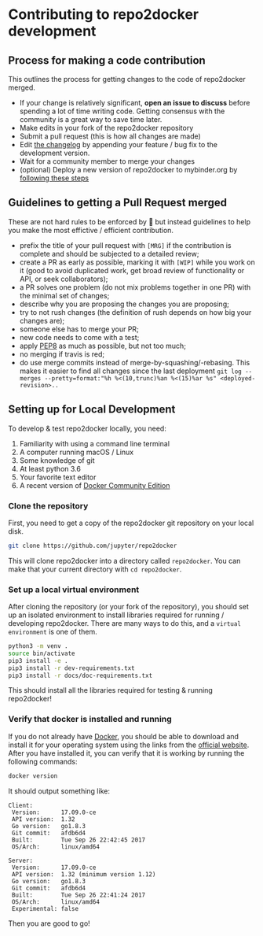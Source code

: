 # Contributing to repo2docker development

## Process for making a code contribution

This outlines the process for getting changes to the code of
repo2docker merged.

* If your change is relatively significant, **open an issue to discuss**
  before spending a lot of time writing code. Getting consensus with the
  community is a great way to save time later.
* Make edits in your fork of the repo2docker repository
* Submit a pull request (this is how all changes are made)
* Edit [the changelog](https://github.com/jupyter/repo2docker/blob/master/CHANGES.rst)
  by appending your feature / bug fix to the development version.
* Wait for a community member to merge your changes
* (optional) Deploy a new version of repo2docker to mybinder.org by [following these steps](http://mybinder-sre.readthedocs.io/en/latest/deployment/how.html)


## Guidelines to getting a Pull Request merged

These are not hard rules to be enforced by :police_car: but instead guidelines
to help you make the most effictive / efficient contribution.

* prefix the title of your pull request with `[MRG]` if the contribution
  is complete and should be subjected to a detailed review;
* create a PR as early as possible, marking it with `[WIP]` while you work on
  it (good to avoid duplicated work, get broad review of functionality or API,
  or seek collaborators);
* a PR solves one problem (do not mix problems together in one PR) with the
  minimal set of changes;
* describe why you are proposing the changes you are proposing;
* try to not rush changes (the definition of rush depends on how big your
  changes are);
* someone else has to merge your PR;
* new code needs to come with a test;
* apply [PEP8](https://www.python.org/dev/peps/pep-0008/) as much
  as possible, but not too much;
* no merging if travis is red;
* do use merge commits instead of merge-by-squashing/-rebasing. This makes it
  easier to find all changes since the last deployment `git log --merges --pretty=format:"%h %<(10,trunc)%an %<(15)%ar %s" <deployed-revision>..`


## Setting up for Local Development

To develop & test repo2docker locally, you need:

1. Familiarity with using a command line terminal
2. A computer running macOS / Linux
3. Some knowledge of git
4. At least python 3.6
5. Your favorite text editor
6. A recent version of [Docker Community Edition](https://www.docker.com/community-edition)

### Clone the repository

First, you need to get a copy of the repo2docker git repository on your local
disk.

```bash
git clone https://github.com/jupyter/repo2docker
```

This will clone repo2docker into a directory called `repo2docker`. You can
make that your current directory with `cd repo2docker`.

### Set up a local virtual environment

After cloning the repository (or your fork of the repository), you should set up an
isolated environment to install libraries required for running / developing
repo2docker. There are many ways to do this, and a `virtual environment` is
one of them.

```bash
python3 -m venv .
source bin/activate
pip3 install -e .
pip3 install -r dev-requirements.txt
pip3 install -r docs/doc-requirements.txt
```

This should install all the libraries required for testing & running repo2docker!

### Verify that docker is installed and running

If you do not already have [Docker](https://www.docker.com/), you should be able
to download and install it for your operating system using the links from the
[official website](https://www.docker.com/community-edition). After you have
installed it, you can verify that it is working by running the following commands:

```bash
docker version
```

It should output something like:

```
Client:
 Version:      17.09.0-ce
 API version:  1.32
 Go version:   go1.8.3
 Git commit:   afdb6d4
 Built:        Tue Sep 26 22:42:45 2017
 OS/Arch:      linux/amd64

Server:
 Version:      17.09.0-ce
 API version:  1.32 (minimum version 1.12)
 Go version:   go1.8.3
 Git commit:   afdb6d4
 Built:        Tue Sep 26 22:41:24 2017
 OS/Arch:      linux/amd64
 Experimental: false
```

Then you are good to go!




